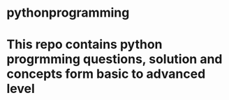 # pythonprogramming
# This repo contains python progrmming questions, solution and concepts form basic to advanced level 
